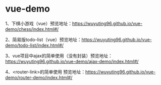 # vue-demo
1、下棋小游戏（vue）预览地址：https://wuyuting96.github.io/vue-demo/chess/index.html#/

2、简易版todo-list（vue）预览地址：https://wuyuting96.github.io/vue-demo/todo-list/index.html#/

3、vue项目中ajax的简单使用（没有封装）预览地址：https://wuyuting96.github.io/vue-demo/ajax-demo/index.html#/

4、&lt;router-link&gt;的简单使用 预览地址：https://wuyuting96.github.io/vue-demo/router-demo/index.html#/
